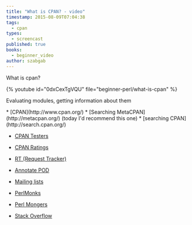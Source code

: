 ```yaml
---
title: "What is CPAN? - video"
timestamp: 2015-08-09T07:04:38
tags:
  - cpan
types:
  - screencast
published: true
books:
  - beginner_video
author: szabgab
---
```



What is cpan?


{% youtube id="0dxCexTgVQU" file="beginner-perl/what-is-cpan" %}

<p>Evaluating modules, getting information about them</p>
* [CPAN](http://www.cpan.org/)
* [Searching MetaCPAN](http://metacpan.org/) (today I'd recommend this one)
* [searching CPAN](http://search.cpan.org/)

* [CPAN Testers](http://cpantesters.org/)
* [CPAN Ratings](http://cpanratings.perl.org/)
* [RT (Request Tracker)](http://rt.cpan.org/)
* [Annotate POD](http://annocpan.org/)

* [Mailing lists](http://lists.perl.org/)
* [PerlMonks](http://www.perlmonks.org/)
* [Perl Mongers](http://www.pm.org/)
* [Stack Overflow](http://stackoverflow.com/)

